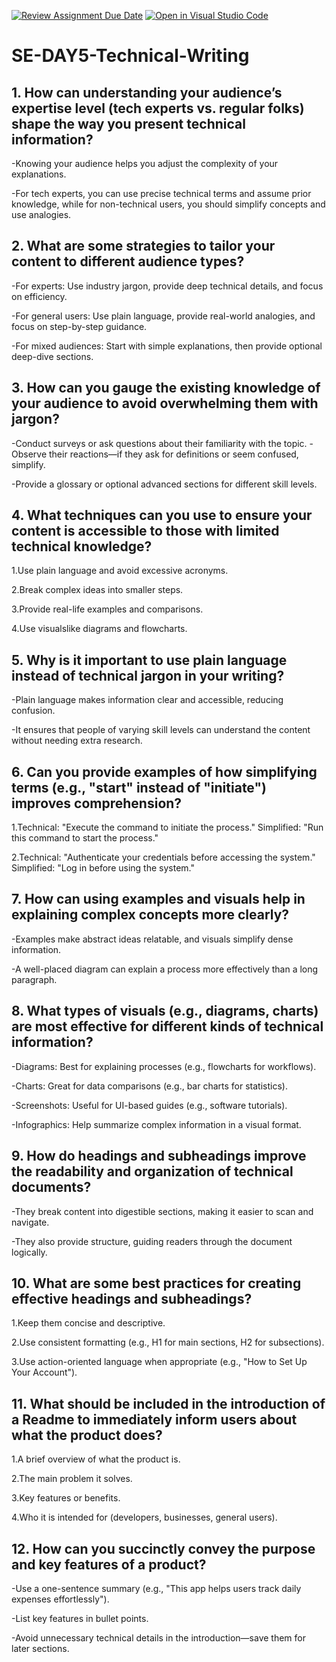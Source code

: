 [![Review Assignment Due Date](https://classroom.github.com/assets/deadline-readme-button-22041afd0340ce965d47ae6ef1cefeee28c7c493a6346c4f15d667ab976d596c.svg)](https://classroom.github.com/a/zsAR-pyY)
[![Open in Visual Studio Code](https://classroom.github.com/assets/open-in-vscode-2e0aaae1b6195c2367325f4f02e2d04e9abb55f0b24a779b69b11b9e10269abc.svg)](https://classroom.github.com/online_ide?assignment_repo_id=18445517&assignment_repo_type=AssignmentRepo)
# SE-DAY5-Technical-Writing
## 1. How can understanding your audience’s expertise level (tech experts vs. regular folks) shape the way you present technical information?
-Knowing your audience helps you adjust the complexity of your explanations.

-For tech experts, you can use precise technical terms and assume prior knowledge, while for non-technical users, you should simplify concepts and use analogies.

## 2. What are some strategies to tailor your content to different audience types?
-For experts: Use industry jargon, provide deep technical details, and focus on efficiency.

-For general users: Use plain language, provide real-world analogies, and focus on step-by-step guidance.

-For mixed audiences: Start with simple explanations, then provide optional deep-dive sections.

## 3. How can you gauge the existing knowledge of your audience to avoid overwhelming them with jargon?
-Conduct surveys or ask questions about their familiarity with the topic.
-Observe their reactions—if they ask for definitions or seem confused, simplify.

-Provide a glossary or optional advanced sections for different skill levels.

## 4. What techniques can you use to ensure your content is accessible to those with limited technical knowledge?
1.Use plain language and avoid excessive acronyms.

2.Break complex ideas into smaller steps.

3.Provide real-life examples and comparisons.

4.Use visualslike diagrams and flowcharts.

## 5. Why is it important to use plain language instead of technical jargon in your writing?
-Plain language makes information clear and accessible, reducing confusion. 

-It ensures that people of varying skill levels can understand the content without needing extra research.

## 6. Can you provide examples of how simplifying terms (e.g., "start" instead of "initiate") improves comprehension?
1.Technical: "Execute the command to initiate the process."
  Simplified: "Run this command to start the process."

2.Technical: "Authenticate your credentials before accessing the system."
  Simplified: "Log in before using the system."

## 7. How can using examples and visuals help in explaining complex concepts more clearly?
-Examples make abstract ideas relatable, and visuals simplify dense information. 

-A well-placed diagram can explain a process more effectively than a long paragraph.

## 8. What types of visuals (e.g., diagrams, charts) are most effective for different kinds of technical information?
-Diagrams: Best for explaining processes (e.g., flowcharts for workflows).

-Charts: Great for data comparisons (e.g., bar charts for statistics).

-Screenshots: Useful for UI-based guides (e.g., software tutorials).

-Infographics: Help summarize complex information in a visual format.

## 9. How do headings and subheadings improve the readability and organization of technical documents?
-They break content into digestible sections, making it easier to scan and navigate.

-They also provide structure, guiding readers through the document logically.

## 10. What are some best practices for creating effective headings and subheadings?
1.Keep them concise and descriptive.

2.Use consistent formatting (e.g., H1 for main sections, H2 for subsections).

3.Use action-oriented language when appropriate (e.g., "How to Set Up Your Account").

## 11. What should be included in the introduction of a Readme to immediately inform users about what the product does?
1.A brief overview of what the product is.

2.The main problem it solves.

3.Key features or benefits.

4.Who it is intended for (developers, businesses, general users).

## 12. How can you succinctly convey the purpose and key features of a product?
-Use a one-sentence summary (e.g., "This app helps users track daily expenses effortlessly").

-List key features in bullet points.

-Avoid unnecessary technical details in the introduction—save them for later sections.


